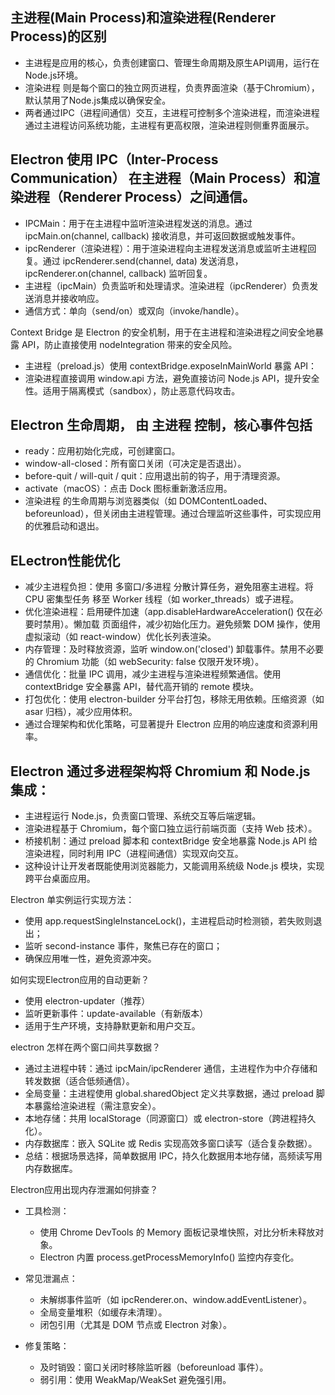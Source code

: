 ## 主进程(Main Process)和渲染进程(Renderer Process)的区别

- 主进程是应用的核心，负责创建窗口、管理生命周期及原生API调用，运行在Node.js环境。
- 渲染进程 则是每个窗口的独立网页进程，负责界面渲染（基于Chromium），默认禁用了Node.js集成以确保安全。
- 两者通过IPC（进程间通信）交互，主进程可控制多个渲染进程，而渲染进程通过主进程访问系统功能，主进程有更高权限，渲染进程则侧重界面展示。

## Electron 使用 IPC（Inter-Process Communication） 在主进程（Main Process）和渲染进程（Renderer Process）之间通信。
- IPCMain：用于在主进程中监听渲染进程发送的消息。通过 ipcMain.on(channel, callback) 接收消息，并可返回数据或触发事件。
- ipcRenderer（渲染进程）：用于渲染进程向主进程发送消息或监听主进程回复。通过 ipcRenderer.send(channel, data) 发送消息，ipcRenderer.on(channel, callback) 监听回复。
- 主进程（ipcMain）负责监听和处理请求。渲染进程（ipcRenderer）负责发送消息并接收响应。
- 通信方式：单向（send/on）或双向（invoke/handle）。

Context Bridge 是 Electron 的安全机制，用于在主进程和渲染进程之间安全地暴露 API，防止直接使用 nodeIntegration 带来的安全风险。
- 主进程（preload.js）使用 contextBridge.exposeInMainWorld 暴露 API：
- 渲染进程直接调用 window.api 方法，避免直接访问 Node.js API，提升安全性。适用于隔离模式（sandbox），防止恶意代码攻击。

## Electron 生命周期， 由 主进程 控制，核心事件包括
- ready：应用初始化完成，可创建窗口。
- window-all-closed：所有窗口关闭（可决定是否退出）。
- before-quit / will-quit / quit：应用退出前的钩子，用于清理资源。
- activate（macOS）：点击 Dock 图标重新激活应用。
- 渲染进程 的生命周期与浏览器类似（如 DOMContentLoaded、beforeunload），但关闭由主进程管理。通过合理监听这些事件，可实现应用的优雅启动和退出。

## ELectron性能优化
- 减少主进程负担：使用 多窗口/多进程 分散计算任务，避免阻塞主进程。将 CPU 密集型任务 移至 Worker 线程（如 worker_threads）或子进程。
- 优化渲染进程：启用硬件加速（app.disableHardwareAcceleration() 仅在必要时禁用）。懒加载 页面组件，减少初始化压力。避免频繁 DOM 操作，使用虚拟滚动（如 react-window）优化长列表渲染。
- 内存管理：及时释放资源，监听 window.on('closed') 卸载事件。禁用不必要的 Chromium 功能（如 webSecurity: false 仅限开发环境）。
- 通信优化：批量 IPC 调用，减少主进程与渲染进程频繁通信。使用 contextBridge 安全暴露 API，替代高开销的 remote 模块。
- 打包优化：使用 electron-builder 分平台打包，移除无用依赖。压缩资源（如 asar 归档），减少应用体积。
- 通过合理架构和优化策略，可显著提升 Electron 应用的响应速度和资源利用率。

## Electron 通过多进程架构将 Chromium 和 Node.js 集成：
- 主进程运行 Node.js，负责窗口管理、系统交互等后端逻辑。
- 渲染进程基于 Chromium，每个窗口独立运行前端页面（支持 Web 技术）。
- 桥接机制：通过 preload 脚本和 contextBridge 安全地暴露 Node.js API 给渲染进程，同时利用 IPC（进程间通信）实现双向交互。
- 这种设计让开发者既能使用浏览器能力，又能调用系统级 Node.js 模块，实现跨平台桌面应用。

Electron 单实例运行实现方法：
- 使用 app.requestSingleInstanceLock()，主进程启动时检测锁，若失败则退出；
- 监听 second-instance 事件，聚焦已存在的窗口；
- 确保应用唯一性，避免资源冲突。

如何实现Electron应用的自动更新？
- 使用 electron-updater（推荐）
- 监听更新事件：update-available（有新版本）
- 适用于生产环境，支持静默更新和用户交互。

electron 怎样在两个窗口间共享数据？
- 通过主进程中转：通过 ipcMain/ipcRenderer 通信，主进程作为中介存储和转发数据（适合低频通信）。
- 全局变量：主进程使用 global.sharedObject 定义共享数据，通过 preload 脚本暴露给渲染进程（需注意安全）。
- 本地存储：共用 localStorage（同源窗口）或 electron-store（跨进程持久化）。
- 内存数据库：嵌入 SQLite 或 Redis 实现高效多窗口读写（适合复杂数据）。
- 总结：根据场景选择，简单数据用 IPC，持久化数据用本地存储，高频读写用内存数据库。

Electron应用出现内存泄漏如何排查？
- 工具检测：
   - 使用 Chrome DevTools 的 Memory 面板记录堆快照，对比分析未释放对象。
   - Electron 内置 process.getProcessMemoryInfo() 监控内存变化。
 
- 常见泄漏点：
   - 未解绑事件监听（如 ipcRenderer.on、window.addEventListener）。
   - 全局变量堆积（如缓存未清理）。
   - 闭包引用（尤其是 DOM 节点或 Electron 对象）。
 
- 修复策略：
   - 及时销毁：窗口关闭时移除监听器（beforeunload 事件）。
   - 弱引用：使用 WeakMap/WeakSet 避免强引用。


